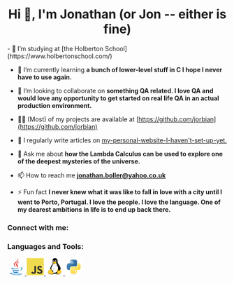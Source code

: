 <h1 align="center">Hi 👋, I'm Jonathan (or Jon -- either is fine)</h1>
- 🔭 I’m studying at [the Holberton School](https://www.holbertonschool.com/)

- 🌱 I’m currently learning **a bunch of lower-level stuff in C I hope I never have to use again.**

- 👯 I’m looking to collaborate on **something QA related. I love QA and would love any opportunity to get started on real life QA in an actual production environment.**

- 👨‍💻 (Most) of my projects are available at [https://github.com/jorbian](https://github.com/jorbian)

- 📝 I regularly write articles on [my-personal-website-I-haven't-set-up-yet.](my-personal-website-I-haven't-set-up-yet.)

- 💬 Ask me about **how the Lambda Calculus can be used to explore one of the deepest mysteries of the universe.**

- 📫 How to reach me **jonathan.boller@yahoo.co.uk**

- ⚡ Fun fact **I never knew what it was like to fall in love with a city until I went to Porto, Portugal. I love the people. I love the language. One of my dearest ambitions in life is to end up back there.**

<h3 align="left">Connect with me:</h3>
<p align="left">
</p>

<h3 align="left">Languages and Tools:</h3>
<p align="left"> <a href="https://www.java.com" target="_blank" rel="noreferrer"> <img src="https://raw.githubusercontent.com/devicons/devicon/master/icons/java/java-original.svg" alt="java" width="40" height="40"/> </a> <a href="https://developer.mozilla.org/en-US/docs/Web/JavaScript" target="_blank" rel="noreferrer"> <img src="https://raw.githubusercontent.com/devicons/devicon/master/icons/javascript/javascript-original.svg" alt="javascript" width="40" height="40"/> </a> <a href="https://www.linux.org/" target="_blank" rel="noreferrer"> <img src="https://raw.githubusercontent.com/devicons/devicon/master/icons/linux/linux-original.svg" alt="linux" width="40" height="40"/> </a> <a href="https://www.python.org" target="_blank" rel="noreferrer"> <img src="https://raw.githubusercontent.com/devicons/devicon/master/icons/python/python-original.svg" alt="python" width="40" height="40"/> </a> </p>

